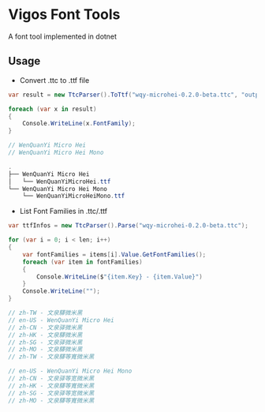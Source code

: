 # Vigos Font Tools

A font tool implemented in dotnet

## Usage

* Convert .ttc to .ttf file

```csharp
var result = new TtcParser().ToTtf("wqy-microhei-0.2.0-beta.ttc", "output-dir");

foreach (var x in result)
{
    Console.WriteLine(x.FontFamily);
}

// WenQuanYi Micro Hei
// WenQuanYi Micro Hei Mono

.
├── WenQuanYi Micro Hei
│   └── WenQuanYiMicroHei.ttf
└── WenQuanYi Micro Hei Mono
    └── WenQuanYiMicroHeiMono.ttf
```

* List Font Families in .ttc/.ttf

```csharp
var ttfInfos = new TtcParser().Parse("wqy-microhei-0.2.0-beta.ttc");

for (var i = 0; i < len; i++)
{
    var fontFamilies = items[i].Value.GetFontFamilies();
    foreach (var item in fontFamilies)
    {
        Console.WriteLine($"{item.Key} - {item.Value}")
    }
    Console.WriteLine("");
}

// zh-TW - 文泉驛微米黑
// en-US - WenQuanYi Micro Hei
// zh-CN - 文泉驿微米黑
// zh-HK - 文泉驛微米黑
// zh-SG - 文泉驿微米黑
// zh-MO - 文泉驛微米黑
// zh-TW - 文泉驛等寬微米黑

// en-US - WenQuanYi Micro Hei Mono
// zh-CN - 文泉驿等宽微米黑
// zh-HK - 文泉驛等寬微米黑
// zh-SG - 文泉驿等宽微米黑
// zh-MO - 文泉驛等寬微米黑
```